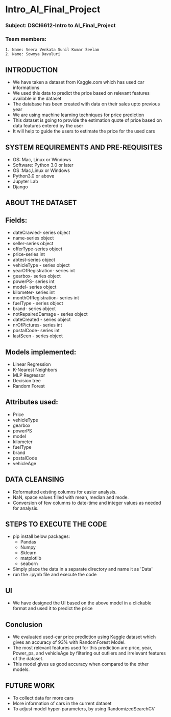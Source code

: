 # Intro_AI_Final_Project
### Subject: DSCI6612-Intro to AI_Final_Project
### Team members:
    1. Name: Veera Venkata Sunil Kumar Seelam	
    2. Name: Sowmya Davuluri
   

## INTRODUCTION

 - We have taken a dataset from Kaggle.com which has used car informations
 - We used this data to predict the price based on relevant features available in the dataset 
 - The database has been created with data on their sales upto previous year
 - We are using machine learning techniques for price prediction
 - This dataset is going to provide the estimation quote of price based on data features entered by the user
 - It will help to guide the users to estimate the price for the used cars

## SYSTEM REQUIREMENTS AND PRE-REQUISITES

 - OS: Mac, Linux or Windows
 - Software: Python 3.0 or later
 - OS :Mac,Linux or Windows
 - Python3.0 or above
 - Jupyter Lab
 - Django

## ABOUT THE DATASET

## Fields:

 - dateCrawled- series object
 - name-series object
 - seller-series object
 - offerType-series object
 - price-series int
 - abtest-series object
 - vehicleType - series object
 - yearOfRegistration- series int
 - gearbox- series object
 - powerPS- series int
 - model- series object
 - kilometer- series int
 - monthOfRegistration- series int
 - fuelType - series object
 - brand- series object
 - notRepairedDamage - series object
 - dateCreated - series object
 - nrOfPictures- series int
 - postalCode- series int
 - lastSeen - series object

## Models implemented:

 - Linear Regression
 - K-Nearest Neighbors
 - MLP Regressor
 - Decision tree
 - Random Forest

## Attributes used:

 - Price
 - vehicleType
 - gearbox 
 - powerPS 
 - model 
 - kilometer 
 - fuelType 
 - brand
 - postalCode
 - vehicleAge


## DATA CLEANSING

 - Reformatted existing columns for easier analysis.
 - NaN, space values filled with mean, median and mode.
 - Conversion of few columns to date-time and integer values as needed for analysis.


## STEPS TO EXECUTE THE CODE
 
 - pip install below packages:
 	- Pandas
 	- Numpy
	- Sklearn
 	- matplotlib
 	- seaborn
 - Simply place the data in a separate directory and name it as 'Data'
 - run the .ipynb file and execute the code

## UI
 
 - We have designed the UI based on the above model in a clickable format and used it to predict the price 
 
## Conclusion

 - We evaluated used-car price prediction using Kaggle dataset which gives an accuracy of 93% with RandomForest Model.
 - The most relevant features used for this prediction are price, year, Power_ps, and vehicleAge by filtering out outliers and irrelevant features of the dataset. 
 - This model gives us good accuracy when compared to the other models.

## FUTURE WORK

 - To collect data for more cars
 - More information of cars in the current dataset
 - To adjust model hyper-parameters, by using RandomizedSearchCV

